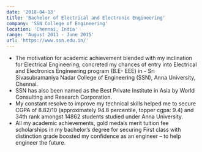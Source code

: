 ```yaml
---
date: '2018-04-13'
title: 'Bachelor of Electrical and Electronic Engineering'
company: 'SSN College of Engineering'
location: 'Chennai, India'
range: 'August 2011 - June 2015'
url: 'https://www.ssn.edu.in/'
---
```


- The motivation for academic achievement blended with my inclination for Electrical Engineering, concreted my chances of entry into Electrical and Electronics Engineering program (B.E- EEE) in - Sri Sivasubramaniya Nadar College of Engineering (SSN), Anna University, Chennai.
- SSN has also been named as the Best Private Institute in Asia by World Consulting and Research Corporation.
- My constant resolve to improve my technical skills helped me to secure CGPA of 8.82/10 (approximately 94.8 percentile, topper cgpa: 9.4) and 34th rank amongst 14862 students studied under Anna University.
- All my academic achievements, gold medals merit tuition fee scholarships in my bachelor’s degree for securing First class with distinction grade boosted my confidence as an engineer – to help engineer the future.
